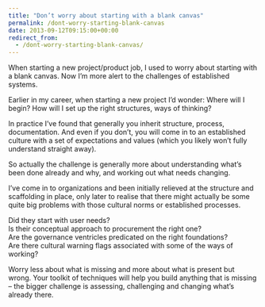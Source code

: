 ```yaml
---
title: "Don’t worry about starting with a blank canvas"
permalink: /dont-worry-starting-blank-canvas
date: 2013-09-12T09:15:00+00:00
redirect_from:
  - /dont-worry-starting-blank-canvas/
---
```


When starting a new project/product job, I used to worry about starting with a blank canvas. Now I’m more alert to the challenges of established systems.

Earlier in my career, when starting a new project I’d wonder: Where will I begin? How will I set up the right structures, ways of thinking?

In practice I’ve found that generally you inherit structure, process, documentation. And even if you don’t, you will come in to an established culture with a set of expectations and values (which you likely won’t fully understand straight away).

So actually the challenge is generally more about understanding what’s been done already and why, and working out what needs changing.

I’ve come in to organizations and been initially relieved at the structure and scaffolding in place, only later to realise that there might actually be some quite big problems with those cultural norms or established processes.

Did they start with user needs?  
Is their conceptual approach to procurement the right one?  
Are the governance ventricles predicated on the right foundations?  
Are there cultural warning flags associated with some of the ways of working?

Worry less about what is missing and more about what is present but wrong. Your toolkit of techniques will help you build anything that is missing – the bigger challenge is assessing, challenging and changing what’s already there.